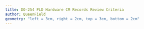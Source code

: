```yaml
---
title: DO-254 PLD Hardware CM Records Review Criteria
author: QueenField
geometry: "left = 3cm, right = 2cm, top = 3cm, bottom = 2cm"
---
```

